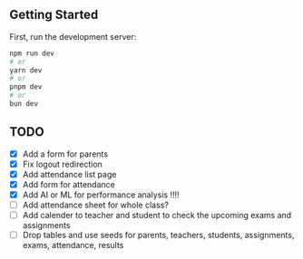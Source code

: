 ## Getting Started

First, run the development server:

```bash
npm run dev
# or
yarn dev
# or
pnpm dev
# or
bun dev
```

## TODO

- [X] Add a form for parents
- [X] Fix logout redirection
- [X] Add attendance list page
- [X] Add form for attendance
- [X] Add AI or ML for performance analysis !!!!
- [ ] Add attendance sheet for whole class?
- [ ] Add calender to teacher and student to check the upcoming exams and assignments
- [ ] Drop tables and use seeds for parents, teachers, students, assignments, exams, attendance, results